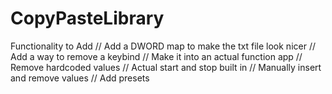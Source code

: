 # CopyPasteLibrary
Functionality to Add
// Add a DWORD map to make the txt file look nicer
// Add a way to remove a keybind
// Make it into an actual function app
    // Remove hardcoded values
    // Actual start and stop built in
    // Manually insert and remove values
// Add presets